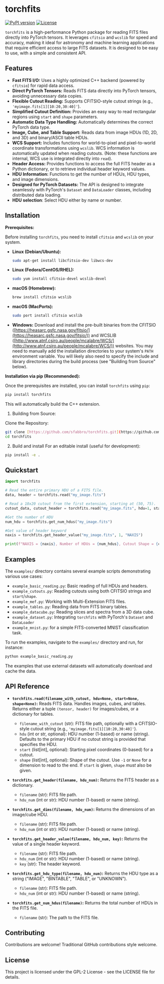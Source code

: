 # torchfits

[![PyPI version](https://badge.fury.io/py/torchfits.svg)](https://badge.fury.io/py/torchfits) [![License](https://img.shields.io/badge/License-GPL_2.0-blue.svg)](https://opensource.org/licenses/GPL-2.0)

`torchfits` is a high-performance Python package for reading FITS files directly into PyTorch tensors. It leverages `cfitsio` and `wcslib` for speed and accuracy, making it ideal for astronomy and machine learning applications that require efficient access to large FITS datasets. It is designed to be easy to use, with a simple and consistent API.

## Features

*   **Fast FITS I/O:** Uses a highly optimized C++ backend (powered by `cfitsio`) for rapid data access.
*   **Direct PyTorch Tensors:** Reads FITS data directly into PyTorch tensors, avoiding unnecessary data copies.
*   **Flexible Cutout Reading:**  Supports CFITSIO-style cutout strings (e.g., `'myimage.fits[1][10:20,30:40]'`).
*   **Simplified Cutout Definition:** Provides an easy way to read rectangular regions using `start` and `shape` parameters.
*   **Automatic Data Type Handling:** Automatically determines the correct PyTorch data type.
*   **Image, Cube, and Table Support:** Reads data from image HDUs (1D, 2D, and 3D) and binary/ASCII table HDUs.
*   **WCS Support:** Includes functions for world-to-pixel and pixel-to-world coordinate transformations using `wcslib`. WCS information is automatically updated when reading cutouts. (Note: these functions are internal, WCS use is integrated directly into `read`).
*   **Header Access:** Provides functions to access the full FITS header as a Python dictionary, or to retrieve individual header keyword values.
*   **HDU Information:** Functions to get the number of HDUs, HDU types, and image dimensions.
*   **Designed for PyTorch Datasets:** The API is designed to integrate seamlessly with PyTorch's `Dataset` and `DataLoader` classes, including distributed data loading.
* **HDU selection**: Select HDU either by name or number.

## Installation

**Prerequisites:**

Before installing `torchfits`, you need to install `cfitsio` and `wcslib` on your system.

*   **Linux (Debian/Ubuntu):**

    ```bash
    sudo apt-get install libcfitsio-dev libwcs-dev
    ```

*   **Linux (Fedora/CentOS/RHEL):**

    ```bash
    sudo yum install cfitsio-devel wcslib-devel
    ```

*   **macOS (Homebrew):**

    ```bash
    brew install cfitsio wcslib
    ```

*   **macOS (MacPorts):**

    ```bash
    sudo port install cfitsio wcslib
    ```

*   **Windows:**
    Download and install the pre-built binaries from the CFITSIO ([https://heasarc.gsfc.nasa.gov/fitsio/](https://heasarc.gsfc.nasa.gov/fitsio/)) and WCSLIB ([http://www.atnf.csiro.au/people/mcalabre/WCS/](http://www.atnf.csiro.au/people/mcalabre/WCS/)) websites.  You may need to manually add the installation directories to your system's `PATH` environment variable.  You will likely also need to specify the include and library directories during the build process (see "Building from Source" below).

**Installation via pip (Recommended):**

Once the prerequisites are installed, you can install `torchfits` using `pip`:

```bash
pip install torchfits
```

This will automatically build the C++ extension.

1. Building from Source:

Clone the Repository:
```bash
git clone [https://github.com/sfabbro/torchfits.git](https://github.com/sfabbro/torchfits.git)
cd torchfits
```

2. Build and install
For an editable install (useful for development):
```bash
pip install -e .
```

## Quickstart
```python
import torchfits

# Read the entire primary HDU of a FITS file.
data, header = torchfits.read("my_image.fits")

# Read a 10x20 cutout from the first extension, starting at (50, 75).
cutout_data, cutout_header = torchfits.read("my_image.fits", hdu=1, start=[50, 75], shape=[10, 20])

#Get the number of HDU
num_hdu = torchfits.get_num_hdus("my_image.fits")

#Get value of header keyword
naxis = torchfits.get_header_value("my_image.fits", 1, "NAXIS")

print(f"NAXIS = {naxis}, Number of HDUs = {num_hdus}, Cutout Shape = {cutout_data.shape}")
```

## Examples

The `examples/` directory contains several example scripts demonstrating various use cases:

*   `example_basic_reading.py`: Basic reading of full HDUs and headers.
*   `example_cutouts.py`: Reading cutouts using both CFITSIO strings and `start`/`shape`.
*   `example_mef.py`: Working with Multi-Extension FITS files.
*   `example_tables.py`: Reading data from FITS binary tables.
*   `example_datacube.py`: Reading slices and spectra from a 3D data cube.
*   `example_dataset.py`: Integrating `torchfits` with PyTorch's `Dataset` and `DataLoader`
*   `example_mnist.py`: for a simple FITS-converted MNIST classification task.

To run the examples, navigate to the `examples/` directory and run, for instance:

```bash
python example_basic_reading.py
```

The examples that use external datasets will automatically download and cache the data.

## API Reference

*   **`torchfits.read(filename_with_cutout, hdu=None, start=None, shape=None)`:** Reads FITS data.  Handles images, cubes, and tables.  Returns either a tuple `(tensor, header)` for images/cubes, or a dictionary for tables.
    *   `filename_with_cutout` (str):  FITS file path, optionally with a CFITSIO-style cutout string (e.g., `'myimage.fits[1][10:20,30:40]'`).
    *   `hdu` (int or str, optional): HDU number (1-based) or name (string). Defaults to the primary HDU if no cutout string is provided that specifies the HDU.
    *   `start` (list[int], optional): Starting pixel coordinates (0-based) for a cutout.
    *   `shape` (list[int], optional): Shape of the cutout.  Use `-1` or `None` for a dimension to read to the end.  If `start` is given, `shape` *must* also be given.

*   **`torchfits.get_header(filename, hdu_num)`:** Returns the FITS header as a dictionary.
    *   `filename` (str):  FITS file path.
    *    `hdu_num` (int or str): HDU number (1-based) or name (string).

*   **`torchfits.get_dims(filename, hdu_num)`:** Returns the dimensions of an image/cube HDU.
    *   `filename` (str):  FITS file path.
    *    `hdu_num` (int or str): HDU number (1-based) or name (string).
*   **`torchfits.get_header_value(filename, hdu_num, key)`:** Returns the value of a single header keyword.
    *   `filename` (str):  FITS file path.
    *   `hdu_num` (int or str): HDU number (1-based) or name (string).
    *    `key` (str): The header keyword.

*   **`torchfits.get_hdu_type(filename, hdu_num)`:** Returns the HDU type as a string ("IMAGE", "BINTABLE", "TABLE", or "UNKNOWN").
    *   `filename` (str):  FITS file path.
    *   `hdu_num` (int or str): HDU number (1-based) or name (string).

*   **`torchfits.get_num_hdus(filename)`:** Returns the total number of HDUs in the FITS file.
    *  `filename` (str): The path to the FITS file.

## Contributing
Contributions are welcome! Traditional GitHub contributions style welcome.

## License
This project is licensed under the GPL-2 License - see the LICENSE file for details.

